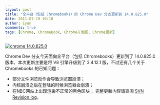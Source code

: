 ```yaml
---
layout: post
title: "全平台（包括 Chromebooks）的 Chrome Dev 分支更新到 14.0.825.0"
date: 2011-07-19 10:18
author: Eyon
comments: true
tags: [Chrome, ChromeBook, Chrome开发版, Chrome更新]
---
```

<a href="http://img.chromi.org/2011/07/chrome-14.0.825.0.png">![](http://img.chromi.org/2011/07/chrome-14.0.825.0.png "chrome 14.0.825.0")</a>

Chrome Dev 分支今天面向全平台（包括 Chromebooks）更新到了 14.0.825.0 版本，本次更新主要是将 V8 引擎升级到了 3.4.12.1 版，不过还有几个关于 Chromebooks 的已知问题：


*   部分文件浏览动作会导致浏览器崩溃；
*   内核崩溃之后在登陆的时候浏览器会崩溃；
*   在NBC网站上出现渲染不正常的黑色区块；
完整更新内容请查阅 [SVN Revision log](http://build.chromium.org/buildbot/perf/dashboard/ui/changelog.html?url=/trunk/src&amp;range=92801:91661&amp;mode=html)。
